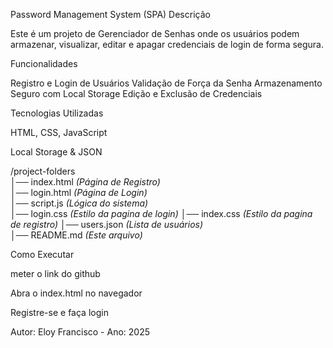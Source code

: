  Password Management System (SPA)
Descrição

Este é um projeto de Gerenciador de Senhas onde os usuários podem armazenar, visualizar, editar e apagar credenciais de login de forma segura.

Funcionalidades

Registro e Login de Usuários
Validação de Força da Senha
Armazenamento Seguro com Local Storage
Edição e Exclusão de Credenciais

Tecnologias Utilizadas

HTML, CSS, JavaScript

Local Storage & JSON


/project-folders  
│── index.html  *(Página de Registro)*  
│── login.html  *(Página de Login)*  
│── script.js   *(Lógica do sistema)*  
│── login.css  *(Estilo da pagina de login)* 
│── index.css  *(Estilo da pagina de registro)* 
│── users.json  *(Lista de usuários)*  
│── README.md  *(Este arquivo)* 


 Como Executar

meter o link do github

Abra o index.html no navegador

Registre-se e faça login 



 Autor: Eloy Francisco - Ano: 2025




